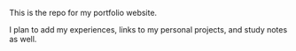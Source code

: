 This is the repo for my portfolio website. 

I plan to add my experiences, links to my personal projects, and study notes as well.
